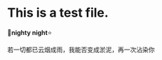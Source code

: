 # This is a test file.

🌙**nighty night**⭐

<p style style="color: skyblue;">若一切都已云烟成雨，我能否变成淤泥，再一次沾染你</p>


